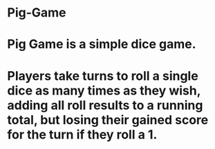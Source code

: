 # Pig-Game
# Pig Game is a simple dice game.
# Players take turns to roll a single dice as many times as they wish, adding all roll results to a running total, but losing their gained score for the turn if they roll a 1.
